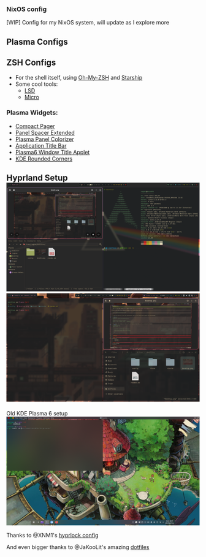 ### NixOS config
[WIP] Config for my NixOS system, will update as I explore more

## Plasma Configs

## ZSH Configs
- For the shell itself, using [Oh-My-ZSH](https://github.com/ohmyzsh/ohmyzsh) and [Starship](https://github.com/starship/starship)
- Some cool tools:
	- [LSD](https://github.com/lsd-rs/lsd)
	- [Micro](https://github.com/zyedidia/micro)


### Plasma Widgets: 
- [Compact Pager](https://github.com/dhruv8sh/plasma6-desktop-indicator)
- [Panel Spacer Extended](https://github.com/luisbocanegra/plasma-panel-spacer-extended)
- [Plasma Panel Colorizer](https://github.com/luisbocanegra/plasma-panel-colorizer)
- [Application Title Bar](https://github.com/antroids/application-title-bar)
- [Plasma6 Window Title Applet](https://github.com/dhruv8sh/plasma6-window-title-applet)
- [KDE Rounded Corners](https://github.com/matinlotfali/KDE-Rounded-Corners)

Hyprland Setup
![NixOS Desktop](Desktop.png)
![Tiling](NixOS.png)
---
Old KDE Plasma 6 setup
![Desktop Look](image.png)

Thanks to @XNM1's [hyprlock config](https://github.com/XNM1/linux-nixos-hyprland-config-dotfiles/)

And even bigger thanks to @JaKooLit's amazing [dotfiles](https://github.com/JaKooLit/Hyprland-Dots/)
